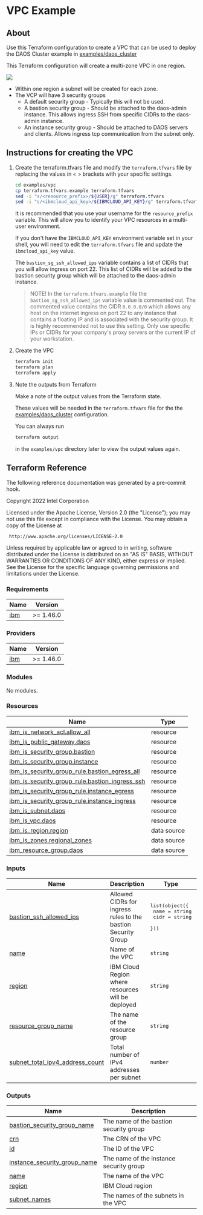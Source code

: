 # VPC Example

## About

Use this Terraform configuration to create a VPC that can be used to deploy the DAOS Cluster example in [examples/daos_cluster](../daos_cluster/README.md)

This Terraform configuration will create a multi-zone VPC in one region.

![](ibm_multi-zone_vpc.png)

- Within one region a subnet will be created for each zone.
- The VCP will have 3 security groups
  - A default security group - Typically this will not be used.
  - A bastion security group - Should be attached to the daos-admin instance. This allows ingress SSH from specific CIDRs to the daos-admin instance.
  - An instance security group - Should be attached to DAOS servers and clients. Allows ingress tcp communication from the subnet only.

## Instructions for creating the VPC

1. Create the terraform.tfvars file and modify the `terraform.tfvars`  file by replacing the values in `< >` brackets with your specific settings.

   ```bash
   cd examples/vpc
   cp terraform.tfvars.example terraform.tfvars
   sed -i "s/<resource_prefix>/${USER}/g" terraform.tfvars
   sed -i "s/<ibmcloud_api_key>/${IBMCLOUD_API_KEY}/g" terraform.tfvars
   ```

   It is recommended that you use your username for the `resource_prefix` variable. This will allow you to identify your VPC resources in a multi-user environment.

   If you don't have the `IBMCLOUD_API_KEY` environment variable set in your shell, you will need to edit the `terraform.tfvars` file and update the `ibmcloud_api_key` value.


   The `bastion_sg_ssh_allowed_ips` variable contains a list of CIDRs that you will allow ingress on port 22. This list of CIDRs will be added to the bastion security group which will be attached to the daos-admin instance.

   > NOTE!
   > In the `terraform.tfvars.example` file the `bastion_sg_ssh_allowed_ips` variable value is commented out. The commented value contains the CIDR `0.0.0.0/0` which allows any host on the internet ingress on port 22 to any instance that contains a floating IP and is associated with the security group. It is highly recommended not to use this setting. Only use specific IPs or CIDRs for your company's proxy servers or the current IP of your workstation.


2. Create the VPC

   ```bash
   terraform init
   terraform plan
   terraform apply
   ```

3. Note the outputs from Terraform

   Make a note of the output values from the Terraform state.

   These values will be needed in the `terraform.tfvars` file for the the [examples/daos_cluster](../daos_cluster/README.md) configuration.

   You can always run

   ```bash
   terraform output
   ```

   in the `examples/vpc` directory later to view the output values again.


## Terraform Reference

The following reference documentation was generated by a pre-commit hook.

<!-- BEGINNING OF PRE-COMMIT-TERRAFORM DOCS HOOK -->
Copyright 2022 Intel Corporation

Licensed under the Apache License, Version 2.0 (the "License");
you may not use this file except in compliance with the License.
You may obtain a copy of the License at

     http://www.apache.org/licenses/LICENSE-2.0

Unless required by applicable law or agreed to in writing, software
distributed under the License is distributed on an "AS IS" BASIS,
WITHOUT WARRANTIES OR CONDITIONS OF ANY KIND, either express or implied.
See the License for the specific language governing permissions and
limitations under the License.

### Requirements

| Name | Version |
|------|---------|
| <a name="requirement_ibm"></a> [ibm](#requirement\_ibm) | >= 1.46.0 |

### Providers

| Name | Version |
|------|---------|
| <a name="provider_ibm"></a> [ibm](#provider\_ibm) | >= 1.46.0 |

### Modules

No modules.

### Resources

| Name | Type |
|------|------|
| [ibm_is_network_acl.allow_all](https://registry.terraform.io/providers/IBM-Cloud/ibm/latest/docs/resources/is_network_acl) | resource |
| [ibm_is_public_gateway.daos](https://registry.terraform.io/providers/IBM-Cloud/ibm/latest/docs/resources/is_public_gateway) | resource |
| [ibm_is_security_group.bastion](https://registry.terraform.io/providers/IBM-Cloud/ibm/latest/docs/resources/is_security_group) | resource |
| [ibm_is_security_group.instance](https://registry.terraform.io/providers/IBM-Cloud/ibm/latest/docs/resources/is_security_group) | resource |
| [ibm_is_security_group_rule.bastion_egress_all](https://registry.terraform.io/providers/IBM-Cloud/ibm/latest/docs/resources/is_security_group_rule) | resource |
| [ibm_is_security_group_rule.bastion_ingress_ssh](https://registry.terraform.io/providers/IBM-Cloud/ibm/latest/docs/resources/is_security_group_rule) | resource |
| [ibm_is_security_group_rule.instance_egress](https://registry.terraform.io/providers/IBM-Cloud/ibm/latest/docs/resources/is_security_group_rule) | resource |
| [ibm_is_security_group_rule.instance_ingress](https://registry.terraform.io/providers/IBM-Cloud/ibm/latest/docs/resources/is_security_group_rule) | resource |
| [ibm_is_subnet.daos](https://registry.terraform.io/providers/IBM-Cloud/ibm/latest/docs/resources/is_subnet) | resource |
| [ibm_is_vpc.daos](https://registry.terraform.io/providers/IBM-Cloud/ibm/latest/docs/resources/is_vpc) | resource |
| [ibm_is_region.region](https://registry.terraform.io/providers/IBM-Cloud/ibm/latest/docs/data-sources/is_region) | data source |
| [ibm_is_zones.regional_zones](https://registry.terraform.io/providers/IBM-Cloud/ibm/latest/docs/data-sources/is_zones) | data source |
| [ibm_resource_group.daos](https://registry.terraform.io/providers/IBM-Cloud/ibm/latest/docs/data-sources/resource_group) | data source |

### Inputs

| Name | Description | Type | Default | Required |
|------|-------------|------|---------|:--------:|
| <a name="input_bastion_ssh_allowed_ips"></a> [bastion\_ssh\_allowed\_ips](#input\_bastion\_ssh\_allowed\_ips) | Allowed CIDRs for ingress rules to the bastion Security Group | <pre>list(object({<br>    name = string<br>    cidr = string<br>  }))</pre> | <pre>[<br>  {<br>    "cidr": "0.0.0.0/0",<br>    "name": "ANY"<br>  }<br>]</pre> | no |
| <a name="input_name"></a> [name](#input\_name) | Name of the VPC | `string` | n/a | yes |
| <a name="input_region"></a> [region](#input\_region) | IBM Cloud Region where resources will be deployed | `string` | n/a | yes |
| <a name="input_resource_group_name"></a> [resource\_group\_name](#input\_resource\_group\_name) | The name of the resource group | `string` | `"Default"` | no |
| <a name="input_subnet_total_ipv4_address_count"></a> [subnet\_total\_ipv4\_address\_count](#input\_subnet\_total\_ipv4\_address\_count) | Total number of IPv4 addresses per subnet | `number` | `256` | no |

### Outputs

| Name | Description |
|------|-------------|
| <a name="output_bastion_security_group_name"></a> [bastion\_security\_group\_name](#output\_bastion\_security\_group\_name) | The name of the bastion security group |
| <a name="output_crn"></a> [crn](#output\_crn) | The CRN of the VPC |
| <a name="output_id"></a> [id](#output\_id) | The ID of the VPC |
| <a name="output_instance_security_group_name"></a> [instance\_security\_group\_name](#output\_instance\_security\_group\_name) | The name of the instance security group |
| <a name="output_name"></a> [name](#output\_name) | The name of the VPC |
| <a name="output_region"></a> [region](#output\_region) | IBM Cloud region |
| <a name="output_subnet_names"></a> [subnet\_names](#output\_subnet\_names) | The names of the subnets in the VPC |
<!-- END OF PRE-COMMIT-TERRAFORM DOCS HOOK -->
